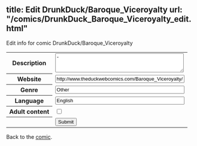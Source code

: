 title: Edit DrunkDuck/Baroque_Viceroyalty
url: "/comics/DrunkDuck_Baroque_Viceroyalty_edit.html"
---
Edit info for comic DrunkDuck/Baroque_Viceroyalty

<form name="comic" action="http://gaepostmail.appspot.com/comic/" method="post">
<table class="comicinfo">
<tr>
<th>Description</th><td><textarea name="description" cols="40" rows="3">-</textarea></td>
</tr>
<tr>
<th>Website</th><td><input type="text" name="url" value="http://www.theduckwebcomics.com/Baroque_Viceroyalty/" size="40"/></td>
</tr>
<tr>
<th>Genre</th><td><input type="text" name="genre" value="Other" size="40"/></td>
</tr>
<tr>
<th>Language</th><td><input type="text" name="language" value="English" size="40"/></td>
</tr>
<tr>
<th>Adult content</th><td><input type="checkbox" name="adult" value="adult" /></td>
</tr>
<tr>
<th></th><td>
<input type="hidden" name="comic" value="DrunkDuck_Baroque_Viceroyalty" />
<input type="submit" name="submit" value="Submit" />
</td>
</tr>
</table>
</form>

Back to the [comic](DrunkDuck_Baroque_Viceroyalty.html).
